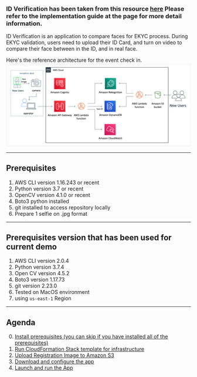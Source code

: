 ### ID Verification has been taken from this resource [here](https://aws.amazon.com/solutions/implementations/auto-check-in-app/?nc1=h_ls#) Please refer to the implementation guide at the page for more detail information.

ID Verification is an application to compare faces for EKYC process. During EKYC validation, users need to upload their ID Card, and turn on video to compare their face between in the ID, and in real face.

Here's the reference architecture for the event check in.
![](images/Readme/Architecture.png)

---
## Prerequisites
1. AWS CLI version 1.16.243 or recent
2. Python version 3.7 or recent
3. OpenCV version 4.1.0 or recent
4. Boto3 python installed
5. git installed to access repository locally
6. Prepare 1 selfie on .jpg format

---
## Prerequisites version that has been used for current demo
1. AWS CLI version 2.0.4
2. Python version 3.7.4
3. Open CV version 4.5.2
4. Boto3 version 1.17.73
5. git version 2.23.0
6. Tested on MacOS environment
7. using `us-east-1` Region

---

## Agenda
0. [Install prerequisites (you can skip if you have installed all of the prerequisites)](docs/Eng/Prerequisites.md)
1. [Run CloudFormation Stack template for infrastructure](docs/Eng/CloudFormationStack.md)
2. [Upload Registration Image to Amazon S3](docs/Eng/UploadImageS3.md)
3. [Download and configure the app](docs/Eng/ConfigureApp.md)
4. [Launch and run the App](docs/Eng/LaunchApp.md)